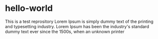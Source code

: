 hello-world
===========

This is a test reprository
Lorem Ipsum is simply dummy text of the printing and typesetting industry. Lorem Ipsum has been the industry's standard dummy text ever since the 1500s, when an unknown printer
